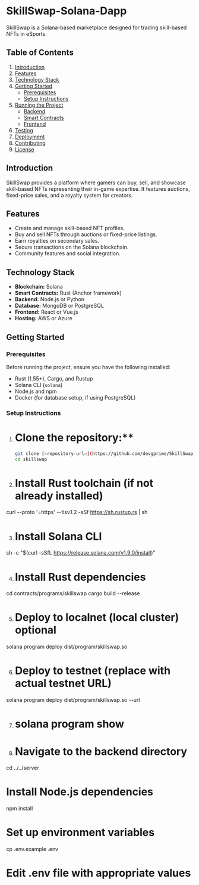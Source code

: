 # SkillSwap-Solana-Dapp 

SkillSwap is a Solana-based marketplace designed for trading skill-based NFTs in eSports.

## Table of Contents

1. [Introduction](#introduction)
2. [Features](#features)
3. [Technology Stack](#technology-stack)
4. [Getting Started](#getting-started)
   - [Prerequisites](#prerequisites)
   - [Setup Instructions](#setup-instructions)
5. [Running the Project](#running-the-project)
   - [Backend](#backend)
   - [Smart Contracts](#smart-contracts)
   - [Frontend](#frontend)
6. [Testing](#testing)
7. [Deployment](#deployment)
8. [Contributing](#contributing)
9. [License](#license)

## Introduction

SkillSwap provides a platform where gamers can buy, sell, and showcase skill-based NFTs representing their in-game expertise. It features auctions, fixed-price sales, and a royalty system for creators.

## Features

- Create and manage skill-based NFT profiles.
- Buy and sell NFTs through auctions or fixed-price listings.
- Earn royalties on secondary sales.
- Secure transactions on the Solana blockchain.
- Community features and social integration.

## Technology Stack

- **Blockchain:** Solana
- **Smart Contracts:** Rust (Anchor framework)
- **Backend:** Node.js or Python
- **Database:** MongoDB or PostgreSQL
- **Frontend:** React or Vue.js
- **Hosting:** AWS or Azure

## Getting Started

### Prerequisites

Before running the project, ensure you have the following installed:

- Rust (1.55+), Cargo, and Rustup
- Solana CLI (`solana`)
- Node.js and npm
- Docker (for database setup, if using PostgreSQL)

### Setup Instructions

1. # Clone the repository:**

   ```bash
   git clone [<repository-url>](https://github.com/devgprime/SkillSwap-Solana-Dapp.git)
   cd skillswap

2. # Install Rust toolchain (if not already installed)
curl --proto '=https' --tlsv1.2 -sSf https://sh.rustup.rs | sh

3. # Install Solana CLI
sh -c "$(curl -sSfL https://release.solana.com/v1.9.0/install)"

4. # Install Rust dependencies
cd contracts/programs/skillswap
cargo build --release

5. # Deploy to localnet (local cluster) optional
solana program deploy dist/program/skillswap.so

6. # Deploy to testnet (replace <testnet-url> with actual testnet URL)
solana program deploy dist/program/skillswap.so --url <testnet-url>

7. # solana program show <deployed-program-address>

5. # Navigate to the backend directory
cd ../../server

# Install Node.js dependencies
npm install

# Set up environment variables
cp .env.example .env
# Edit .env file with appropriate values





   

